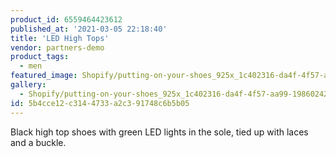 ```yaml
---
product_id: 6559464423612
published_at: '2021-03-05 22:18:40'
title: 'LED High Tops'
vendor: partners-demo
product_tags:
  - men
featured_image: Shopify/putting-on-your-shoes_925x_1c402316-da4f-4f57-aa99-198602427ede.jpg
gallery:
  - Shopify/putting-on-your-shoes_925x_1c402316-da4f-4f57-aa99-198602427ede-1614983861.jpg
id: 5b4cce12-c314-4733-a2c3-91748c6b5b05
---
```

<p>Black high top shoes with green LED lights in the sole, tied up with laces and a buckle.</p>